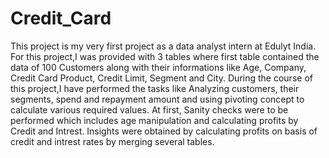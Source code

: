 # Credit_Card
This project is my very first project as a data analyst intern at Edulyt India.
For this project,I was provided with 3 tables where first table contained the data of 100 Customers along with their informations like Age, Company, Credit Card Product, Credit Limit, Segment and City.
During the course of this project,I have performed the tasks like Analyzing customers, their segments, spend and repayment amount and using pivoting concept to calculate various required values. At first, Sanity checks were to be performed which includes age manipulation and calculating profits by Credit and Intrest. Insights were obtained by calculating profits on basis of credit and intrest rates by merging several tables.
